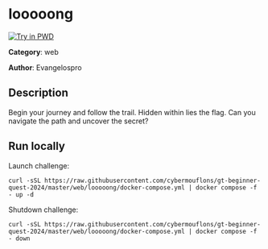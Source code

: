 # looooong

[![Try in PWD](https://raw.githubusercontent.com/play-with-docker/stacks/master/assets/images/button.png)](https://labs.play-with-docker.com/?stack=https://raw.githubusercontent.com/cybermouflons/gt-beginner-quest-2024/master/web/looooong/docker-compose.yml)


**Category**: web

**Author**: Evangelospro

## Description

Begin your journey and follow the trail. Hidden within lies the flag. Can you navigate the path and uncover the secret?



## Run locally

Launch challenge:
```
curl -sSL https://raw.githubusercontent.com/cybermouflons/gt-beginner-quest-2024/master/web/looooong/docker-compose.yml | docker compose -f - up -d
```

Shutdown challenge:
```
curl -sSL https://raw.githubusercontent.com/cybermouflons/gt-beginner-quest-2024/master/web/looooong/docker-compose.yml | docker compose -f - down
```
